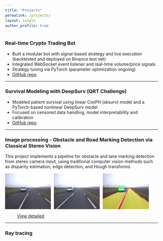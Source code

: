 ```yaml
---
title: "Projects"
permalink: /projects/
layout: single
author_profile: true
---
```


### Real-time Crypto Trading Bot

- Built a modular bot with signal-based strategy and live execution (backtested and deployed on Binance test net)
- Integrated WebSocket event listener and real-time volume/price signals
- Strategy tuning via PyTorch (parameter optimization ongoing)
- [GitHub repo](https://github.com/qsohh/Binance_Trade)

---

### Survival Modeling with DeepSurv (QRT Challenge)

- Modeled patient survival using linear CoxPH (sksurv) model and a PyTorch-based nonlinear DeepSurv model
- Focused on censored data handling, model interpretability and calibration
- [GitHub repo](https://github.com/qsohh/Challenge_Data_QRT)

---

### Image processing - Obstacle and Road Marking Detection via Classical Stereo Vision

This project implements a pipeline for obstacle and lane marking detection from stereo camera input, using traditional computer vision methods such as disparity estimation, edge detection, and Hough transforms.

<div style="display: flex; flex-wrap: wrap; gap: 10px;">
  <img src="/assets/images/projects_MIV308/01G.png" width="30%" alt="left image">
  <img src="/assets/images/projects_MIV308/01D.png" width="30%" alt="right image">
  <img src="/assets/images/projects_MIV308/result.jpg" width="30%" alt="result">
</div>

> [View detailed](/projects/stereovision/)

---

### Ray tracing